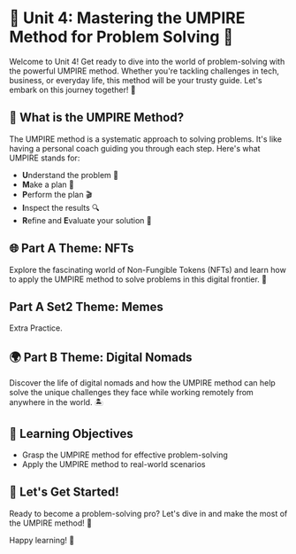 # 🎯 Unit 4: Mastering the UMPIRE Method for Problem Solving 🚀

Welcome to Unit 4! Get ready to dive into the world of problem-solving with the powerful UMPIRE method. Whether you're tackling challenges in tech, business, or everyday life, this method will be your trusty guide. Let's embark on this journey together! 🌟

## 🧠 What is the UMPIRE Method?
The UMPIRE method is a systematic approach to solving problems. It's like having a personal coach guiding you through each step. Here's what UMPIRE stands for:
- **U**nderstand the problem 🤔
- **M**ake a plan 📝
- **P**erform the plan 🎬
- **I**nspect the results 🔍
- **R**efine and **E**valuate your solution 🔄

## 🌐 Part A Theme: NFTs
Explore the fascinating world of Non-Fungible Tokens (NFTs) and learn how to apply the UMPIRE method to solve problems in this digital frontier. 💎

## Part A Set2 Theme: Memes
Extra Practice.

## 🌍 Part B Theme: Digital Nomads
Discover the life of digital nomads and how the UMPIRE method can help solve the unique challenges they face while working remotely from anywhere in the world. 🏝️

## 🎯 Learning Objectives
- Grasp the UMPIRE method for effective problem-solving
- Apply the UMPIRE method to real-world scenarios

## 🚀 Let's Get Started!
Ready to become a problem-solving pro? Let's dive in and make the most of the UMPIRE method! 💪

Happy learning! 🎉
